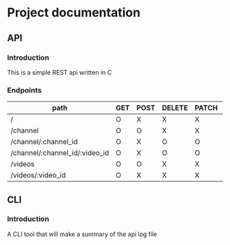 # Project documentation

## API
### Introduction
This is a simple REST api written in C

### Endpoints

|path|GET|POST|DELETE|PATCH|PUT|
|---|---|---|---|---|---|
|/|O|X|X|X|X|
|/channel|O|O|X|X|X|
|/channel/:channel_id|O|X|O|O|O|
|/channel/:channel_id/:video_id|O|X|O|O|O|
|/videos|O|O|X|X|X|
|/videos/:video_id|O|X|X|X|X|


## CLI
### Introduction
A CLI tool that will make a summary of the api log file
